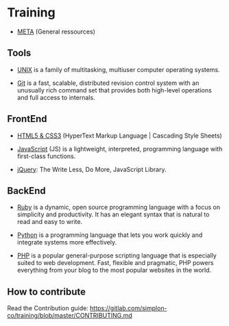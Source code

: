 # Training

* [META](https://gitlab.com/simplon-co/meta-training) (General ressources)

## Tools 

* [UNIX](https://gitlab.com/simplon-co/unix-training)
  is a family of multitasking, multiuser computer operating systems.

* [Git](https://gitlab.com/simplon-co/git-training)
  is a fast, scalable, distributed revision control
  system with an unusually rich command set that provides both
  high-level operations and full access to internals.

## FrontEnd

* [HTML5 & CSS3](https://gitlab.com/simplon-co/html-css-training)
  (HyperText Markup Language | Cascading Style Sheets)

* [JavaScript](https://gitlab.com/simplon-co/js-training)
  (JS) is a lightweight, interpreted, programming language with first-class functions.

* [jQuery](https://gitlab.com/simplon-co/jquery-training):
  The Write Less, Do More, JavaScript Library.

## BackEnd

* [Ruby](https://gitlab.com/simplon-co/ruby-training)
  is a dynamic, open source programming language with a focus on simplicity and productivity.
  It has an elegant syntax that is natural to read and easy to write. 

* [Python](https://gitlab.com/simplon-co/python-training)
  is a programming language that lets you work quickly and integrate systems more effectively.

* [PHP](https://gitlab.com/simplon-co/php-training)
  is a popular general-purpose scripting language that is especially suited to web development.
  Fast, flexible and pragmatic, PHP powers everything from your blog to the most popular websites in the world.

## How to contribute

Read the Contribution guide: https://gitlab.com/simplon-co/training/blob/master/CONTRIBUTING.md

